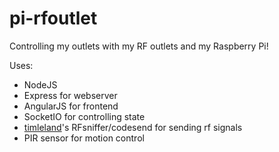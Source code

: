 # pi-rfoutlet
Controlling my outlets with my RF outlets and my Raspberry Pi!

Uses:
* NodeJS
* Express for webserver
* AngularJS for frontend
* SocketIO for controlling state
* [timleland](https://github.com/timleland/rfoutlet)'s RFsniffer/codesend for sending rf signals
* PIR sensor for motion control
